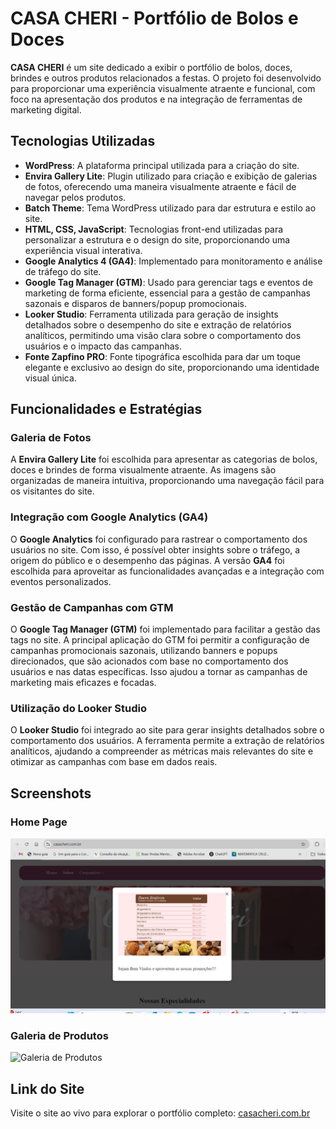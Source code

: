 # CASA CHERI - Portfólio de Bolos e Doces

**CASA CHERI** é um site dedicado a exibir o portfólio de bolos, doces, brindes e outros produtos relacionados a festas. O projeto foi desenvolvido para proporcionar uma experiência visualmente atraente e funcional, com foco na apresentação dos produtos e na integração de ferramentas de marketing digital.

## Tecnologias Utilizadas

- **WordPress**: A plataforma principal utilizada para a criação do site.
- **Envira Gallery Lite**: Plugin utilizado para criação e exibição de galerias de fotos, oferecendo uma maneira visualmente atraente e fácil de navegar pelos produtos.
- **Batch Theme**: Tema WordPress utilizado para dar estrutura e estilo ao site.
- **HTML, CSS, JavaScript**: Tecnologias front-end utilizadas para personalizar a estrutura e o design do site, proporcionando uma experiência visual interativa.
- **Google Analytics 4 (GA4)**: Implementado para monitoramento e análise de tráfego do site.
- **Google Tag Manager (GTM)**: Usado para gerenciar tags e eventos de marketing de forma eficiente, essencial para a gestão de campanhas sazonais e disparos de banners/popup promocionais.
- **Looker Studio**: Ferramenta utilizada para geração de insights detalhados sobre o desempenho do site e extração de relatórios analíticos, permitindo uma visão clara sobre o comportamento dos usuários e o impacto das campanhas.
- **Fonte Zapfino PRO**: Fonte tipográfica escolhida para dar um toque elegante e exclusivo ao design do site, proporcionando uma identidade visual única.

## Funcionalidades e Estratégias

### Galeria de Fotos
A **Envira Gallery Lite** foi escolhida para apresentar as categorias de bolos, doces e brindes de forma visualmente atraente. As imagens são organizadas de maneira intuitiva, proporcionando uma navegação fácil para os visitantes do site.

### Integração com Google Analytics (GA4)
O **Google Analytics** foi configurado para rastrear o comportamento dos usuários no site. Com isso, é possível obter insights sobre o tráfego, a origem do público e o desempenho das páginas. A versão **GA4** foi escolhida para aproveitar as funcionalidades avançadas e a integração com eventos personalizados.

### Gestão de Campanhas com GTM
O **Google Tag Manager (GTM)** foi implementado para facilitar a gestão das tags no site. A principal aplicação do GTM foi permitir a configuração de campanhas promocionais sazonais, utilizando banners e popups direcionados, que são acionados com base no comportamento dos usuários e nas datas específicas. Isso ajudou a tornar as campanhas de marketing mais eficazes e focadas.

### Utilização do Looker Studio
O **Looker Studio** foi integrado ao site para gerar insights detalhados sobre o comportamento dos usuários. A ferramenta permite a extração de relatórios analíticos, ajudando a compreender as métricas mais relevantes do site e otimizar as campanhas com base em dados reais.

## Screenshots

### Home Page
![Home Page](https://raw.githubusercontent.com/josebrandao/casacheri/main/casacheri%20-%20home.png)

### Galeria de Produtos
![Galeria de Produtos](link-para-imagem)

## Link do Site
Visite o site ao vivo para explorar o portfólio completo: [casacheri.com.br](https://casacheri.com.br)
